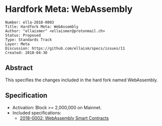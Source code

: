 # Hardfork Meta: WebAssembly

    Number: ella-2018-0003
    Title: Hardfork Meta: WebAssembly
    Author: "ellaismer" <ellaismer@protonmail.ch>
    Status: Proposed
    Type: Standards Track
    Layer: Meta
    Discussion: https://github.com/ellaism/specs/issues/11
    Created: 2018-04-30

## Abstract

This specifies the changes included in the hard fork named WebAssembly.

## Specification

* Activation: Block >= 2,000,000 on Mainnet.
* Included specifications:
  * [2018-0002: WebAssembly Smart Contracts](2018-0002-webassembly.md)
